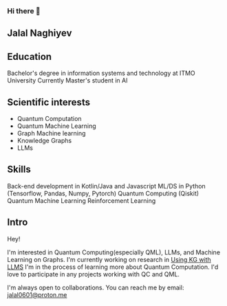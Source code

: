 ### Hi there 👋
## Jalal Naghiyev

## Education 

Bachelor's degree in information systems and technology at ITMO University
Currently Master's student in AI

## Scientific interests
- Quantum Computation
- Quantum Machine Learning
- Graph Machine learning
- Knowledge Graphs
- LLMs
  
## Skills

Back-end development in Kotlin/Java and Javascript
ML/DS in Python (Tensorflow, Pandas, Numpy, Pytorch)
Quantum Computing (Qiskit)
Quantum Machine Learning
Reinforcement Learning

## Intro
Hey! 

I'm interested in Quantum Computing(especially QML), LLMs, and Machine Learning on Graphs.
I'm currently working on research in [Using KG with LLMS](https://github.com/ElkinStas/KG_and_LLM)
I'm in the process of learning more about Quantum Computation. 
I'd love to participate in any projects working with QC and QML.



I'm always open to collaborations. You can reach me by email: jalal0601@proton.me 

<!--
**jalaln06/jalaln06** is a ✨ _special_ ✨ repository because its `README.md` (this file) appears on your GitHub profile.

Here are some ideas to get you started:

- 🔭 I’m currently working on ...
- 🌱 I’m currently learning ...
- 👯 I’m looking to collaborate on ...
- 🤔 I’m looking for help with ...
- 💬 Ask me about ...
- 📫 How to reach me: ...
- 😄 Pronouns: ...
- ⚡ Fun fact: ...
-->
